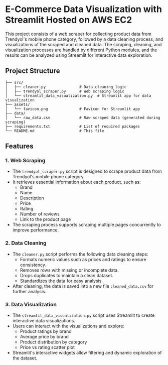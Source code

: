 # E-Commerce Data Visualization with Streamlit Hosted on AWS EC2


This project consists of a web scraper for collecting product data from Trendyol's mobile phone category, followed by a data cleaning process, and visualizations of the scraped and cleaned data. The scraping, cleaning, and visualization processes are handled by different Python modules, and the results can be analyzed using Streamlit for interactive data exploration.

## Project Structure

```plaintext
├── src/
│   ├── cleaner.py               # Data cleaning logic
│   ├── trendyol_scraper.py      # Web scraping logic
│   └── streamlit_data_visualization.py  # Streamlit app for data visualization
├── assets/
│   └── favicon.png              # Favicon for Streamlit app
├── data/
│   └── raw_data.csv             # Raw scraped data (generated during scraping)
├── requirements.txt             # List of required packages
└── README.md                    # This file
```

## Features

### 1. Web Scraping
- The `trendyol_scraper.py` script is designed to scrape product data from Trendyol's mobile phone category.
- It retrieves essential information about each product, such as:
  - Brand
  - Name
  - Description
  - Price
  - Rating
  - Number of reviews
  - Link to the product page
- The scraping process supports scraping multiple pages concurrently to improve performance.

### 2. Data Cleaning
- The `cleaner.py` script performs the following data cleaning steps:
  - Formats numeric values such as prices and ratings to ensure consistency.
  - Removes rows with missing or incomplete data.
  - Drops duplicates to maintain a clean dataset.
  - Standardizes the data for easy analysis.
- After cleaning, the data is saved into a new file `cleaned_data.csv` for further analysis.

### 3. Data Visualization
- The `streamlit_data_visualization.py` script uses Streamlit to create interactive data visualizations.
- Users can interact with the visualizations and explore:
  - Product ratings by brand
  - Average price by brand
  - Product distribution by category
  - Price vs rating scatter plot
- Streamlit's interactive widgets allow filtering and dynamic exploration of the dataset.

